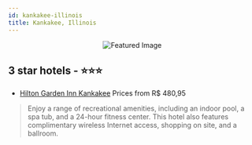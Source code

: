 ```yaml
---
id: kankakee-illinois
title: Kankakee, Illinois
---
```


<center><img src="https://i.travelapi.com/hotels/2000000/1110000/1100600/1100578/addce817_z.jpg" alt="Featured Image" /></center>


##  3 star hotels - ⭐️⭐️⭐️

-    [Hilton Garden Inn Kankakee](https://us.hurb.com/hotels/kankakee/hilton-garden-inn-kankakee-JNP-JP042566?cmp=18055) Prices from R$ 480,95
   > Enjoy a range of recreational amenities, including an indoor pool, a spa tub, and a 24-hour fitness center. This hotel also features complimentary wireless Internet access, shopping on site, and a ballroom.
